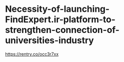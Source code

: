 # Necessity-of-launching-FindExpert.ir-platform-to-strengthen-connection-of-universities-industry
https://rentry.co/occ3r7xx
